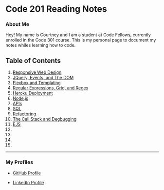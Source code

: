 # Code 201 Reading Notes

### About Me

Hey! My name is Courtney and I am a student at Code Fellows, currently enrolled in the Code 301 course. This is my personal page to document my notes whiles learning how to code.



## Table of Contents

1. [Responsive Web Design](./notes/class-01.md)
2. [JQuery, Events, and The DOM](./notes/class-02.md)
3. [Flexbox and Templating](./notes/class-03.md)
4. [Regular Expressions, Grid, and Regex](./notes/class-04.md)
5. [Heroku Deployment](./notes/class-05.md)
6. [Node.js](./notes/class-06.md)
7. [APIs](./notes/class-07.md)
8. [SQL](./notes/class-08.md)
9. [Refactoring](./notes/class-09.md)
10. [The Call Stack and Degbugging](./notes/class-10.md)
11. [EJS](./notes/class-11.md)
12. [](./notes/class-12.md)
13. [](./notes/class-13.md)
14. [](./notes/class-14.md)
15. [](./notes/class-15.md)


---
### My Profiles
- [GitHub Profile](https://github.com/Courtskit)

- [LinkedIn Profile](https://www.linkedin.com/in/courtneycodes/)